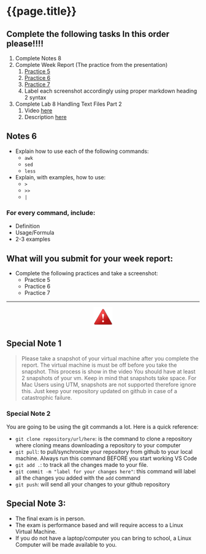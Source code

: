 

# {{page.title}}
## Complete the following tasks In this order please!!!!
1. Complete Notes 8
2. Complete Week Report (The practice from the presentation)
   1. [Practice 5](https://docs.google.com/presentation/d/e/2PACX-1vTcX5KnC5CobScFyIcO36lbsFBFGyxjfuWxySriFiGt_9K_PbieWK28QT1n_w2ZrXoA70N1Rhyz4Pj3/pub?start=false&loop=false&delayms=3000&slide=id.g1954a3aa060_0_14)
   2. [Practice 6](https://docs.google.com/presentation/d/e/2PACX-1vTcX5KnC5CobScFyIcO36lbsFBFGyxjfuWxySriFiGt_9K_PbieWK28QT1n_w2ZrXoA70N1Rhyz4Pj3/pub?start=false&loop=false&delayms=3000&slide=id.g1954a3aa060_0_35)
   3. [Practice 7](https://docs.google.com/presentation/d/e/2PACX-1vTcX5KnC5CobScFyIcO36lbsFBFGyxjfuWxySriFiGt_9K_PbieWK28QT1n_w2ZrXoA70N1Rhyz4Pj3/pub?start=false&loop=false&delayms=3000&slide=id.g1954a3aa060_0_49)
   4. Label each screenshot accordingly using proper markdown heading 2 syntax
3. Complete Lab 8 Handling Text Files Part 2
   1. Video [here](https://youtu.be/LuqYlMvJ-ic)
   2. Description [here](https://cis106.com/labs/lab8/)


## Notes 6
* Explain how to use each of the following commands:
  * `awk`
  * `sed`
  * `less`
* Explain, with examples, how to use:
  * `>`
  * `>>`
  * `|`

### For every command, include:
* Definition
* Usage/Formula
* 2-3 examples

## What will you submit for your week report:
* Complete the following practices and take a screenshot:
  * Practice 5
  * Practice 6
  * Practice 7



<hr>

<p align="center" style="display:block"><img src="/assets/warning-icon.png" width="50" /></p>

## Special Note 1
> Please take a snapshot of your virtual machine after you complete the report. The virtual machine is must be off before you take the snapshot. This process is show in the video
> You should have at least 2 snapshots of your vm. Keep in mind that snapshots take space.
> For Mac Users using UTM, snapshots are not supported therefore ignore this. Just keep your repository updated on github in case of a catastrophic failure.

### Special Note 2
You are going to be using the git commands a lot. Here is a quick reference:
* `git clone repository/url/here`: is the command to clone a repository where cloning means downloading a repository to your computer
* `git pull`: to pull/synchronize your repository from github to your local machine. Always run this command BEFORE you start working VS Code
* `git add .`: to track all the changes made to your file. 
* `git commit -m "label for your changes here"`: this command will label all the changes you added with the `add` command
* `git push`: will send all your changes to your github repository


## Special Note 3:
* The final exam is in person. 
* The exam is performance based and will require access to a Linux Virtual Machine. 
* If you do not have a laptop/computer you can bring to school, a Linux Computer will be made available to you.

